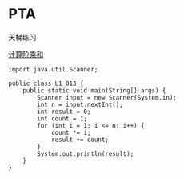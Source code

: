# PTA
天梯练习

[计算阶乘和](https://pintia.cn/problem-sets/994805046380707840/problems/994805127389495296)

    import java.util.Scanner;

    public class L1_013 {
        public static void main(String[] args) {
            Scanner input = new Scanner(System.in);
            int n = input.nextInt();
            int result = 0;
            int count = 1;
            for (int i = 1; i <= n; i++) {
                count *= i;
                result += count;
            }
            System.out.println(result);
        }
    }
